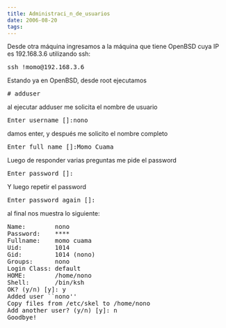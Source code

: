 ```yaml
---
title: Administraci_n_de_usuarios
date: 2006-08-20
tags:
---
```

Desde otra máquina ingresamos a la máquina que tiene OpenBSD cuya IP es 192.168.3.6 utilizando ssh:
<pre>
ssh !momo@192.168.3.6
</pre>

Estando ya en OpenBSD, desde root ejecutamos

<pre>
# adduser
</pre>

al ejecutar adduser me solicita el nombre de usuario
<pre>
Enter username []:nono
</pre>
damos enter, y después me solicito el nombre completo
<pre>
Enter full name []:Momo Cuama
</pre>
Luego de responder varias preguntas me pide el password
<pre>
Enter password []:
</pre>
Y luego repetir el password
<pre>
Enter password again []:
</pre>
al final nos muestra lo siguiente:
<pre>
Name:        nono
Password:    ****
Fullname:    momo cuama
Uid:         1014
Gid:         1014 (nono)
Groups:      nono
Login Class: default
HOME:        /home/nono
Shell:       /bin/ksh
OK? (y/n) [y]: y
Added user ``nono''
Copy files from /etc/skel to /home/nono
Add another user? (y/n) [y]: n
Goodbye!
</pre>
